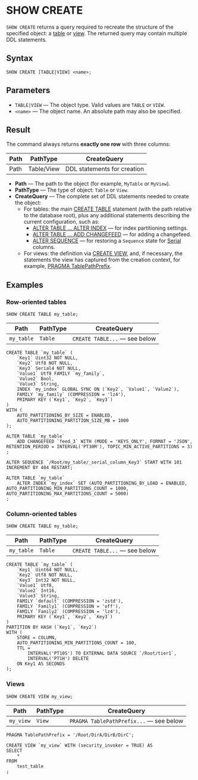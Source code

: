 # SHOW CREATE

`SHOW CREATE` returns a query required to recreate the structure of the specified object: a [table](../../../concepts/datamodel/table.md) or [view](../../../concepts/datamodel/view.md). The returned query may contain multiple DDL statements.

## Syntax

```yql
SHOW CREATE [TABLE|VIEW] <name>;
```

## Parameters

* `TABLE|VIEW` — The object type. Valid values are `TABLE` or `VIEW`.
* `<name>` — The object name. An absolute path may also be specified.

## Result

The command always returns **exactly one row** with three columns:

| Path            | PathType   | CreateQuery                      |
|-----------------|------------|----------------------------------|
| Path            | Table/View | DDL statements for creation      |

- **Path** — The path to the object (for example, `MyTable` or `MyView`).
- **PathType** — The type of object: `Table` or `View`.
- **CreateQuery** — The complete set of DDL statements needed to create the object:
    - For tables: the main [CREATE TABLE](create_table/index.md) statement (with the path relative to the database root), plus any additional statements describing the current configuration, such as:
        - [ALTER TABLE ... ALTER INDEX](alter_table/secondary_index#alter-index) — for index partitioning settings.
        - [ALTER TABLE ... ADD CHANGEFEED](alter_table/changefeed.md) — for adding a changefeed.
        - [ALTER SEQUENCE](alter-sequence.md) — for restoring a `Sequence` state for [Serial](../types/serial.md) columns.
    - For views: the definition via [CREATE VIEW](create-view.md), and, if necessary, the statements the view has captured from the creation context, for example, [PRAGMA TablePathPrefix](pragma#table-path-prefix).


## Examples

### Row-oriented tables

```yql
SHOW CREATE TABLE my_table;
```

| Path            | PathType  | CreateQuery                     |
|-----------------|-----------|---------------------------------|
| `my_table`      | `Table`   | `CREATE TABLE...` — see below   |

```yql
CREATE TABLE `my_table` (
    `Key1` Uint32 NOT NULL,
    `Key2` Utf8 NOT NULL,
    `Key3` Serial4 NOT NULL,
    `Value1` Utf8 FAMILY `my_family`,
    `Value2` Bool,
    `Value3` String,
    INDEX `my_index` GLOBAL SYNC ON (`Key2`, `Value1`, `Value2`),
    FAMILY `my_family` (COMPRESSION = 'lz4'),
    PRIMARY KEY (`Key1`, `Key2`, `Key3`)
)
WITH (
    AUTO_PARTITIONING_BY_SIZE = ENABLED,
    AUTO_PARTITIONING_PARTITION_SIZE_MB = 1000
);

ALTER TABLE `my_table`
    ADD CHANGEFEED `feed_3` WITH (MODE = 'KEYS_ONLY', FORMAT = 'JSON', RETENTION_PERIOD = INTERVAL('PT30M'), TOPIC_MIN_ACTIVE_PARTITIONS = 3)
;

ALTER SEQUENCE `/Root/my_table/_serial_column_Key3` START WITH 101 INCREMENT BY 404 RESTART;

ALTER TABLE `my_table`
    ALTER INDEX `my_index` SET (AUTO_PARTITIONING_BY_LOAD = ENABLED, AUTO_PARTITIONING_MIN_PARTITIONS_COUNT = 1000, AUTO_PARTITIONING_MAX_PARTITIONS_COUNT = 5000)
;
```

### Column-oriented tables

```yql
SHOW CREATE TABLE my_table;
```

| Path            | PathType  | CreateQuery                     |
|-----------------|-----------|---------------------------------|
| `my_table`      | `Table`   | `CREATE TABLE...` — see below   |

```yql
CREATE TABLE `my_table` (
    `Key1` Uint64 NOT NULL,
    `Key2` Utf8 NOT NULL,
    `Key3` Int32 NOT NULL,
    `Value1` Utf8,
    `Value2` Int16,
    `Value3` String,
    FAMILY `default` (COMPRESSION = 'zstd'),
    FAMILY `Family1` (COMPRESSION = 'off'),
    FAMILY `Family2` (COMPRESSION = 'lz4'),
    PRIMARY KEY (`Key1`, `Key2`, `Key3`)
)
PARTITION BY HASH (`Key1`, `Key2`)
WITH (
    STORE = COLUMN,
    AUTO_PARTITIONING_MIN_PARTITIONS_COUNT = 100,
    TTL =
        INTERVAL('PT10S') TO EXTERNAL DATA SOURCE `/Root/tier1`,
        INTERVAL('PT1H') DELETE
    ON Key1 AS SECONDS
);
```

### Views

```yql
SHOW CREATE VIEW my_view;
```

| Path            | PathType  | CreateQuery                               |
|-----------------|-----------|-------------------------------------------|
| `my_view`       | `View`    | `PRAGMA TablePathPrefix...` — see below   |

```yql
PRAGMA TablePathPrefix = '/Root/DirA/DirB/DirC';

CREATE VIEW `my_view` WITH (security_invoker = TRUE) AS
SELECT
    *
FROM
    test_table
;
```
